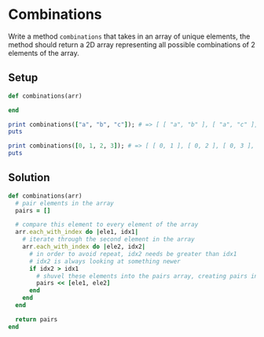 # Combinations

Write a method `combinations` that takes in an array of unique elements, the method should return a 2D array representing all possible combinations of 2 elements of the array.

## Setup

```ruby
def combinations(arr)

end

print combinations(["a", "b", "c"]); # => [ [ "a", "b" ], [ "a", "c" ], [ "b", "c" ] ]
puts

print combinations([0, 1, 2, 3]); # => [ [ 0, 1 ], [ 0, 2 ], [ 0, 3 ], [ 1, 2 ], [ 1, 3 ], [ 2, 3 ] ]
puts
```

## Solution

```ruby
def combinations(arr)
  # pair elements in the array
  pairs = []

  # compare this element to every element of the array
  arr.each_with_index do |ele1, idx1|
    # iterate through the second element in the array
    arr.each_with_index do |ele2, idx2|
      # in order to avoid repeat, idx2 needs be greater than idx1 
      # idx2 is always looking at something newer
      if idx2 > idx1
        # shuvel these elements into the pairs array, creating pairs in a 2-dimenstional array
        pairs << [ele1, ele2]
      end
    end
  end

  return pairs
end
```